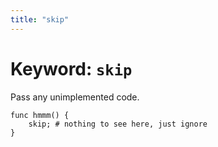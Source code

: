 ```yaml
---
title: "skip"
---
```


# Keyword: `skip`

Pass any unimplemented code.

```
func hmmm() {
    skip; # nothing to see here, just ignore
}
```
